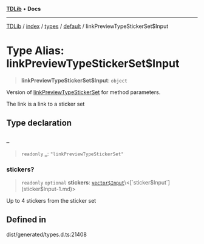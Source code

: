 [**TDLib**](../../../../../../README.md) • **Docs**

***

[TDLib](../../../../../../modules.md) / [index](../../../../../README.md) / [types](../../../README.md) / [default](../README.md) / linkPreviewTypeStickerSet$Input

# Type Alias: linkPreviewTypeStickerSet$Input

> **linkPreviewTypeStickerSet$Input**: `object`

Version of [linkPreviewTypeStickerSet](linkPreviewTypeStickerSet.md) for method parameters.

The link is a link to a sticker set

## Type declaration

### \_

> `readonly` **\_**: `"linkPreviewTypeStickerSet"`

### stickers?

> `readonly` `optional` **stickers**: [`vector$Input`](vector$Input.md)\<[`sticker$Input`](sticker$Input-1.md)\>

Up to 4 stickers from the sticker set

## Defined in

dist/generated/types.d.ts:21408
